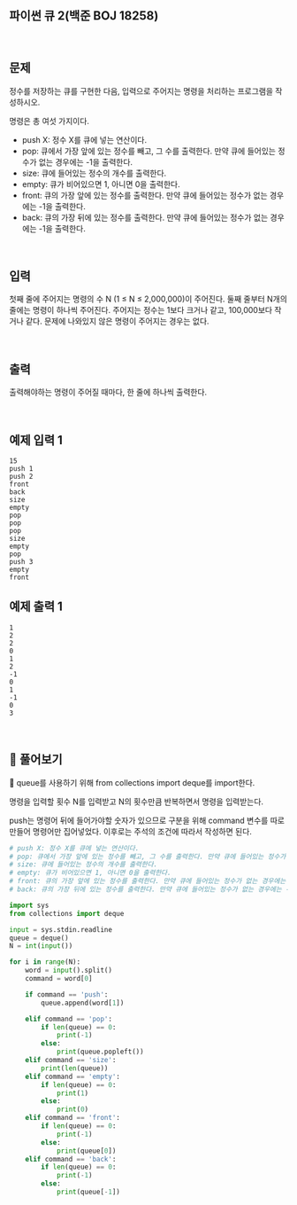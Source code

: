 ## 파이썬 큐 2(백준 BOJ 18258)

<br>

## 문제

정수를 저장하는 큐를 구현한 다음, 입력으로 주어지는 명령을 처리하는 프로그램을 작성하시오.

명령은 총 여섯 가지이다.

- push X: 정수 X를 큐에 넣는 연산이다.
- pop: 큐에서 가장 앞에 있는 정수를 빼고, 그 수를 출력한다. 만약 큐에 들어있는 정수가 없는 경우에는 -1을 출력한다.
- size: 큐에 들어있는 정수의 개수를 출력한다.
- empty: 큐가 비어있으면 1, 아니면 0을 출력한다.
- front: 큐의 가장 앞에 있는 정수를 출력한다. 만약 큐에 들어있는 정수가 없는 경우에는 -1을 출력한다.
- back: 큐의 가장 뒤에 있는 정수를 출력한다. 만약 큐에 들어있는 정수가 없는 경우에는 -1을 출력한다.

<br>

## 입력

첫째 줄에 주어지는 명령의 수 N (1 ≤ N ≤ 2,000,000)이 주어진다. 둘째 줄부터 N개의 줄에는 명령이 하나씩 주어진다. 주어지는 정수는 1보다 크거나 같고, 100,000보다 작거나 같다. 문제에 나와있지 않은 명령이 주어지는 경우는 없다.

<br>

## 출력

출력해야하는 명령이 주어질 때마다, 한 줄에 하나씩 출력한다.

<br>

## 예제 입력 1 

```
15
push 1
push 2
front
back
size
empty
pop
pop
pop
size
empty
pop
push 3
empty
front
```

## 예제 출력 1

```
1
2
2
0
1
2
-1
0
1
-1
0
3
```

<br>

## 📝 풀어보기

📌 queue를 사용하기 위해 from collections import deque를 import한다.

명령을 입력할 횟수 N를 입력받고 N의 횟수만큼 반복하면서 명령을 입력받는다.

push는 명령어 뒤에 들어가야할 숫자가 있으므로 구분을 위해 command 변수를 따로 만들어 명령어만 집어넣었다. 이후로는 주석의 조건에 따라서 작성하면 된다.

``` python
# push X: 정수 X를 큐에 넣는 연산이다.
# pop: 큐에서 가장 앞에 있는 정수를 빼고, 그 수를 출력한다. 만약 큐에 들어있는 정수가 없는 경우에는 -1을 출력한다.
# size: 큐에 들어있는 정수의 개수를 출력한다.
# empty: 큐가 비어있으면 1, 아니면 0을 출력한다.
# front: 큐의 가장 앞에 있는 정수를 출력한다. 만약 큐에 들어있는 정수가 없는 경우에는 -1을 출력한다.
# back: 큐의 가장 뒤에 있는 정수를 출력한다. 만약 큐에 들어있는 정수가 없는 경우에는 -1을 출력한다.

import sys
from collections import deque

input = sys.stdin.readline
queue = deque()
N = int(input())

for i in range(N):
    word = input().split()
    command = word[0]

    if command == 'push':
        queue.append(word[1])

    elif command == 'pop':
        if len(queue) == 0:
            print(-1)
        else:
            print(queue.popleft())
    elif command == 'size':
        print(len(queue))
    elif command == 'empty':
        if len(queue) == 0:
            print(1)
        else:
            print(0)
    elif command == 'front':
        if len(queue) == 0:
            print(-1)
        else:
            print(queue[0])
    elif command == 'back':
        if len(queue) == 0:
            print(-1)
        else:
            print(queue[-1])
```


